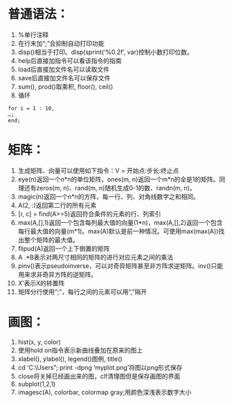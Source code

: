 # 普通语法：
1.	%单行注释
2.	在行末加“;”会抑制自动打印功能
3.	disp()相当于打印。disp(sprint(‘%0.2f’, var)控制小数打印位数。
4.	help后直接加指令可以看该指令的指南
5.	load后直接加文件名可以读取文件
6.	save后直接加文件名可以保存文件
7.	sum(), prod()取乘积, floor(), ceil()
8.	循环
```
for i = 1 : 10,
…;
end;
```

# 矩阵：
1.	生成矩阵、向量可以使用如下指令：V = 开始点:步长:终止点
2.	eye(n)返回一个n\*n的单位矩阵，ones(m, n)返回一个m\*n的全是1的矩阵。同理还有zeros(m, n)、rand(m, n)随机生成0-1的数、randn(m, n)。
3.	magic(n)返回一个n\*n的方阵，每一行、列、对角线数字之和相同。
4.	A(2, :)返回第二行的所有元素
5.	\[r, c] = find(A>=5)返回符合条件的元素的行、列索引
6.	max(A,[],1)返回一个包含每列最大值的向量(1\*n)，max(A,[],2)返回一个包含每行最大值的向量(m\*1)。max(A)默认是前一种情况。可使用max(max(A))找出整个矩阵的最大值。
7.	flipud(A)返回一个上下倒置的矩阵
8.	A .*B表示对两尺寸相同的矩阵的进行对应元素之间的乘法
9.	pinv()表示pseudoinverse，可以对奇异矩阵甚至非方阵求逆矩阵。inv()只能用来求非奇异方阵的逆矩阵。
10.	X’表示X的转置阵
11.	矩阵分行使用“;”，每行之间的元素可以用“,”隔开  

# 画图：
1.	hist(x, y, color)
2.	使用hold on指令表示新曲线叠加在原来的图上
3.	xlabel(), ylabel(), legend()图例, title()
4.	cd ‘C:\Users”; print -dpng ‘myplot.png’将图以png形式保存
5.	close将关掉已经画出来的图，clf清理图但是保存画图的界面
6.	subplot(1,2,1)
7.	imagesc(A), colorbar, colormap gray;用颜色深浅表示数字大小

